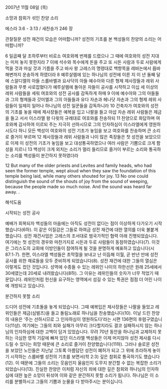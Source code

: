 2007년 11월 08일 (목)

소망과 참회가 섞인 찬양 소리



에스라 3:6 - 3:13 / 새찬송가 246 장


관찰질문
성전 재건의 모습은 어떠합니까? 
성전의 기초를 본 백성들의 찬양의 소리는 어떠합니까? 

6 일곱째 달 초하루부터 비로소 여호와께 번제를 드렸으나 그 때에 여호와의 성전 지대는 미처 놓지 못한지라 7 이에 석수와 목수에게 돈을 주고 또 시돈 사람과 두로 사람에게 먹을 것과 마실 것과 기름을 주고 바사 왕 고레스의 명령대로 백향목을 레바논에서 욥바 해변까지 운송하게 하였더라 8 예루살렘에 있는 하나님의 성전에 이른 지 이 년 둘째 달에 스알디엘의 아들 스룹바벨과 요사닥의 아들 예수아와 다른 형제 제사장들과 레위 사람들과 무릇 사로잡혔다가 예루살렘에 돌아온 자들이 공사를 시작하고 이십 세 이상의 레위 사람들을 세워 여호와의 성전 공사를 감독하게 하매 9 이에 예수아와 그의 아들들과 그의 형제들과 갓미엘과 그의 아들들과 유다 자손과 헤나닷 자손과 그의 형제 레위 사람들이 일제히 일어나 하나님의 성전 일꾼들을 감독하니라 10 건축자가 여호와의 성전의 기초를 놓을 때에 제사장들은 예복을 입고 나팔을 들고 아삽 자손 레위 사람들은 제금을 들고 서서 이스라엘 왕 다윗의 규례대로 여호와를 찬송하되 11 찬양으로 화답하며 여호와께 감사하여 이르되 주는 지극히 선하시므로 그의 인자하심이 이스라엘에게 영원하시도다 하니 모든 백성이 여호와의 성전 기초가 놓임을 보고 여호와를 찬송하며 큰 소리로 즐거이 부르며 12 제사장들과 레위 사람들과 나이 많은 족장들은 첫 성전을 보았으므로 이제 이 성전의 기초가 놓임을 보고 대성통곡하였으나 여러 사람은 기쁨으로 크게 함성을 지르니 13 백성이 크게 외치는 소리가 멀리 들리므로 즐거이 부르는 소리와 통곡하는 소리를 백성들이 분간하지 못하였더라 

12 But many of the older priests and Levites and family heads, who had seen the former temple, wept aloud when they saw the foundation of this temple being laid, while many others shouted for joy. 13 No one could distinguish the sound of the shouts of joy from the sound of weeping, because the people made so much noise. And the sound was heard far away. .

해석도움





시작되는 성전 공사  

예배가 회복되자 백성들의 마음에는 아직도 성전이 없다는 점이 이상하게 다가오기 시작했습니다(6하). 이 같은 이질감은 그들로 하여금 성전 재건에 대한 열의를 더욱 불붙게 했습니다. 성전 재건사업은 고레스의 조서대로 범국가적인 협력 아래 진행되었습니다. 여기에는 첫 성전의 경우와 마찬가지로 시돈과 두로 사람들이 동참하였습니다(7). 이것은 그리스도의 교회에 이방인들이 참여하게 될 것을 분명하게 예표하고 있습니다(시 87:1-7). 한편, 이스라엘 백성들은 초막절을 보내고 난 이듬해 이월, 곧 반년 만에 성전 공사를 위한 재료들을 모두 준비하게 되었습니다(8). 성전 재건에 대한 그들의 열심은 이렇게도 컸던 것입니다. 성역에 수종들 수 있는 레위인 나이의 하한선은 원래 25세에서 30세였는데 20세로 내려왔습니다(8하). 그 이유는 레위인들의 숫자가 너무 적었기 때문입니다. 레위인처럼 헌신을 요구하는 영역에서 섬길 수 있는 특권은 점점 더 어린 나이에 개방되고 있습니다. 

분간하지 못할 소리  

드디어 성전에 기초돌을 놓게 되었습니다. 그때 예복입은 제사장들은 나팔을 들었고 레위인들은 제금(심벌즈)을 들고 돌림노래로 하나님을 찬송했습니다(10). 이날 드린 찬양의 내용은 ‘주는 선하시므로 그 인자하심이 영원하도다’라는 시편 136편의 후렴구였습니다(11상). 여기에는 그들의 죄와 실패가 아무리 크다할지라도 결코 실패하시지 않는 하나님의 인자하심에 대한 고백이 담겨 있었습니다. 무려 70년 동안을 하나님과 교제하지 못하는 극심한 영적 기갈에 빠져 있던 이스라엘 백성들은 이제 머지않아 성전 제사를 다시 드릴 수 있다는 희망 때문에 큰 소리로 즐거이 찬양했습니다(11하). 그러나 솔로몬 성전을 보았던 노인들은 지난날 그토록 아름답던 성전이 폐허가 되고 그 위에 초라하게 놓이기 시작하는 스룹바벨 성전의 기초를 보면서(학 2:3) 깊은 참회로 통곡하기도 했습니다(12). 이 때문에 그들의 소리는 웃음인지 울음인지 도무지 분간할 수 없는 복잡한 소리가 되었습니다(13). 진실한 찬양은 이처럼 자신의 죄에 대한 깊은 참회와 하나님의 인자하심에 대한 높은 소망이 뒤섞여 이와 같은 분간하지 못할 소리가 됩니다. 하나님은 이 소리를 분별하시고 그들의 기쁨과 눈물을 다 받아주시는 분이십니다.